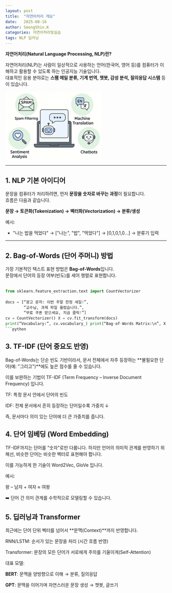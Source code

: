 ```yaml
---
layout: post
title:  "자연어처리 개요"
date:   2025-08-16
author: SeongShin.K
categories: 자연어처리및실습
tags: NLP 딥러닝
---
```


<b>자연어처리(Natural Language Processing, NLP)란?</b>  

자연어처리(NLP)는 사람이 일상적으로 사용하는 언어(한국어, 영어 등)를 컴퓨터가 이해하고 활용할 수 있도록 하는 인공지능 기술입니다.  
대표적인 응용 분야로는 **스팸 메일 분류, 기계 번역, 챗봇, 감성 분석, 질의응답 시스템** 등이 있습니다.  

<img src="/assets/nlp_overview2.png" width="300"/>  

---
## 1. NLP 기본 아이디어
문장을 컴퓨터가 처리하려면, 먼저 **문장을 숫자로 바꾸는 과정**이 필요합니다.  
흐름은 다음과 같습니다.

<b>문장 → 토큰화(Tokenization) → 벡터화(Vectorization) → 분류/생성</b>

예시:  
- "나는 밥을 먹었다" → ["나는", "밥", "먹었다"] → [0,1,0,1,0...] → 분류기 입력  

---
## 2. Bag-of-Words (단어 주머니) 방법
가장 기본적인 텍스트 표현 방법은 **Bag-of-Words**입니다.  
문장에서 단어의 등장 여부(빈도)를 세어 행렬로 표현합니다.

```python

from sklearn.feature_extraction.text import CountVectorizer

docs = [“광고 문자: 이번 주말 한정 세일!”,
        “교수님, 과제 파일 올렸습니다.”,
        “무료 쿠폰 받으세요, 지금 클릭!”]
cv = CountVectorizer() X = cv.fit_transform(docs)
print(“Vocabulary:”, cv.vocabulary_) print(“Bag-of-Words Matrix:\n”, X.toarray())
```python
```

## 3. TF-IDF (단어 중요도 반영)

Bag-of-Words는 단순 빈도 기반이라서,
문서 전체에서 자주 등장하는 **불필요한 단어(예: "그리고")**에도 높은 점수를 줄 수 있습니다.

이를 보완하는 기법이 TF-IDF (Term Frequency – Inverse Document Frequency) 입니다.

TF: 특정 문서 안에서 단어의 빈도

IDF: 전체 문서에서 흔히 등장하는 단어일수록 가중치 ↓

즉, 문서마다 의미 있는 단어에 더 큰 가중치를 줍니다.

## 4. 단어 임베딩 (Word Embedding)

TF-IDF까지는 단어를 "숫자"로만 다룹니다.
하지만 언어의 의미적 관계를 반영하기 위해선, 비슷한 단어는 비슷한 벡터로 표현해야 합니다.

이를 가능하게 한 기술이 Word2Vec, GloVe 입니다.

예시:

왕 – 남자 + 여자 ≈ 여왕


➡️ 단어 간 의미 관계를 수학적으로 모델링할 수 있습니다.

## 5. 딥러닝과 Transformer

최근에는 단어 단위 벡터를 넘어서 **문맥(Context)**까지 반영합니다.

RNN/LSTM: 순서가 있는 문장을 처리 (시간 흐름 반영)

Transformer: 문장의 모든 단어가 서로에게 주의를 기울이게(Self-Attention)

대표 모델:

<b>BERT</b>: 문맥을 양방향으로 이해 → 분류, 질의응답

<b>GPT</b>: 문맥을 이어가며 자연스러운 문장 생성 → 챗봇, 글쓰기
